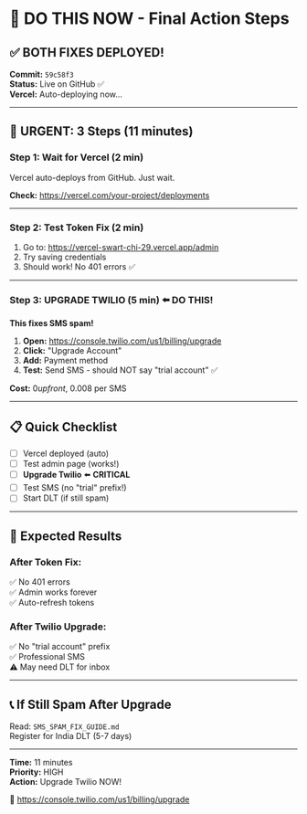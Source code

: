 # 🎉 DO THIS NOW - Final Action Steps

## ✅ BOTH FIXES DEPLOYED!

**Commit:** `59c58f3`  
**Status:** Live on GitHub ✅  
**Vercel:** Auto-deploying now...

---

## 🚨 URGENT: 3 Steps (11 minutes)

### Step 1: Wait for Vercel (2 min)

Vercel auto-deploys from GitHub. Just wait.

**Check:** https://vercel.com/your-project/deployments

---

### Step 2: Test Token Fix (2 min)

1. Go to: https://vercel-swart-chi-29.vercel.app/admin
2. Try saving credentials
3. Should work! No 401 errors ✅

---

### Step 3: **UPGRADE TWILIO** (5 min) ⬅️ **DO THIS!**

**This fixes SMS spam!**

1. **Open:** https://console.twilio.com/us1/billing/upgrade
2. **Click:** "Upgrade Account"
3. **Add:** Payment method
4. **Test:** Send SMS - should NOT say "trial account" ✅

**Cost:** $0 upfront, ~$0.008 per SMS

---

## 📋 Quick Checklist

- [ ] Vercel deployed (auto)
- [ ] Test admin page (works!)
- [ ] **Upgrade Twilio** ⬅️ **CRITICAL**
- [ ] Test SMS (no "trial" prefix!)
- [ ] Start DLT (if still spam)

---

## 🎊 Expected Results

### After Token Fix:

✅ No 401 errors  
✅ Admin works forever  
✅ Auto-refresh tokens

### After Twilio Upgrade:

✅ No "trial account" prefix  
✅ Professional SMS  
⚠️ May need DLT for inbox

---

## 📞 If Still Spam After Upgrade

Read: `SMS_SPAM_FIX_GUIDE.md`  
Register for India DLT (5-7 days)

---

**Time:** 11 minutes  
**Priority:** HIGH  
**Action:** Upgrade Twilio NOW!

🔗 https://console.twilio.com/us1/billing/upgrade
